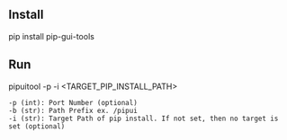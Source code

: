 
## Install

pip install pip-gui-tools


## Run

pipuitool -p <PORT> -i <TARGET_PIP_INSTALL_PATH>

	-p (int): Port Number (optional)
	-b (str): Path Prefix ex. /pipui
	-i (str): Target Path of pip install. If not set, then no target is set (optional)
